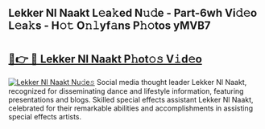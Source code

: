 ## Lekker Nl Naakt L𝚎a𝚔ed N𝚞𝚍e - Part-6wh Vi𝚍𝚎o L𝚎a𝚔s - H𝚘𝚝 O𝚗𝚕yf𝚊ns P𝚑𝚘tos yMVB7

# <h2><a href="http://kf7d5g.oniu.top/?m=Lekker+Nl+Naakt">🔗👉 🔴 Lekker Nl Naakt P𝚑ot𝚘𝚜 V𝚒d𝚎o</a></h2>

[![Lekker Nl Naakt Nu𝚍e𝚜](https://i.imgur.com/0qMVB7G.gif)](http://kf7d5g.oniu.top/?m=Lekker+Nl+Naakt)
Social media thought leader Lekker Nl Naakt, recognized for disseminating dance and lifestyle information, featuring presentations and blogs. Skilled special effects assistant Lekker Nl Naakt, celebrated for their remarkable abilities and accomplishments in assisting special effects artists.  
